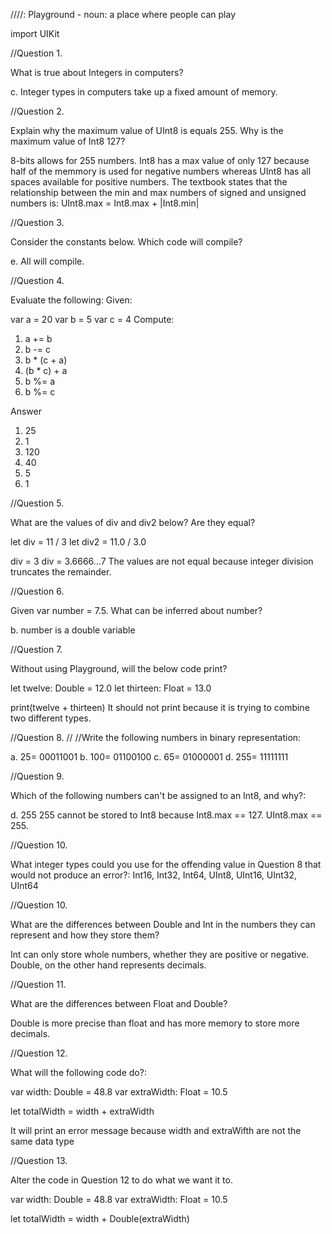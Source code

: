 ////: Playground - noun: a place where people can play

import UIKit


//Question 1.

What is true about Integers in computers?

c. Integer types in computers take up a fixed amount of memory.


//Question 2.

Explain why the maximum value of UInt8 is equals 255. Why is the maximum value of Int8 127?

8-bits allows for 255 numbers. Int8 has a max value of only 127 because half of the memmory is used for negative numbers whereas UInt8 has all spaces available for positive numbers. The textbook states that the relationship between the min and max numbers of signed and unsigned numbers is: UInt8.max = Int8.max + |Int8.min|


//Question 3.

Consider the constants below. Which code will compile?

e. All will compile.


//Question 4.

Evaluate the following: Given:

var a = 20
var b = 5
var c = 4
Compute:

1. a += b
2. b -= c
3. b * (c + a)
4. (b * c) + a
5. b %= a
6. b %= c

Answer
1. 25
2. 1
3. 120
4. 40
5. 5
6. 1

//Question 5.

What are the values of div and div2 below? Are they equal?

let div = 11 / 3
let div2 = 11.0 / 3.0

div = 3
div = 3.6666...7
The values are not equal because integer division truncates the remainder.


//Question 6.

Given var number = 7.5. What can be inferred about number?

b. number is a double variable

//Question 7.

Without using Playground, will the below code print?

let twelve: Double = 12.0
let thirteen: Float = 13.0

print(twelve + thirteen)
It should not print because it is trying to combine two different types.

//Question 8.
//
//Write the following numbers in binary representation:

a. 25= 00011001
b. 100= 01100100
c. 65= 01000001
d. 255= 11111111

//Question 9.

Which of the following numbers can't be assigned to an Int8, and why?:

d. 255
255 cannot be stored to Int8 because Int8.max == 127. UInt8.max == 255.

//Question 10.

What integer types could you use for the offending value in Question 8 that would not produce an error?:
Int16, Int32, Int64, UInt8, UInt16, UInt32, UInt64

//Question 10.

What are the differences between Double and Int in the numbers they can represent and how they store them?

Int can only store whole numbers, whether they are positive or negative. Double, on the other hand represents
decimals.

//Question 11.

What are the differences between Float and Double?

Double is more precise than float and has more memory to store more decimals.

//Question 12.

What will the following code do?:

var width: Double = 48.8
var extraWidth: Float = 10.5

let totalWidth = width + extraWidth

It will print an error message because width and extraWifth are not the same data type

//Question 13.

Alter the code in Question 12 to do what we want it to.

var width: Double = 48.8
var extraWidth: Float = 10.5

let totalWidth = width + Double(extraWidth)